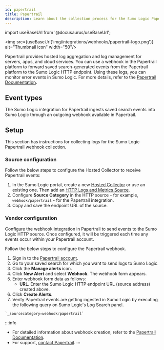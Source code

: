 ```yaml
---
id: papertrail
title: Papertrail
description: Learn about the collection process for the Sumo Logic Papertrail integration.
---
```

import useBaseUrl from '@docusaurus/useBaseUrl';

<img src={useBaseUrl('img/integrations/webhooks/papertrail-logo.png')} alt="Thumbnail icon" width="50"/>

Papertrail provides hosted log aggregation and log management for servers, apps, and cloud services. You can use a webhook in the Papertrail platform to forward saved search-generated events from the Papertrail platform to the Sumo Logic HTTP endpoint. Using these logs, you can monitor error events in Sumo Logic. For more details, refer to the [Papertrail Documentation](https://www.papertrail.com/help/papertrail-documentation/).

## Event types

The Sumo Logic integration for Papertrail ingests saved search events into Sumo Logic through an outgoing webhook available in Papertrail.

## Setup

This section has instructions for collecting logs for the Sumo Logic Papertrail webhook collection.

### Source configuration

Follow the below steps to configure the Hosted Collector to receive Papertrail events:

1. In the Sumo Logic portal, create a new [Hosted Collector](/docs/send-data/hosted-collectors/configure-hosted-collector/) or use an existing one. Then add an [HTTP Logs and Metrics Source](/docs/send-data/hosted-collectors/http-source/logs-metrics/#configure-an-httplogs-and-metrics-source).
2. Configure **Source Category** in the HTTP source - for example, `webhook/papertrail` - for the Papertrail integration.
3. Copy and save the endpoint URL of the source.

### Vendor configuration

Configure the webhook integration in Papertrail to send events to the Sumo Logic HTTP source. Once configured, it will be triggered each time any events occur within your Papertrail account.

Follow the below steps to configure the Papertrail webhook.

1. Sign in to the [Papertrail account](https://my.solarwinds.cloud/).
2. Go to your saved search for which you want to send logs to Sumo Logic.
3. Click the **Manage alerts** icon.
4. Click **New Alert** and select **Webhook**. The webhook form appears.
5. Enter webhook form data as follows:
    - **URL**. Enter the Sumo Logic HTTP endpoint URL (source address) created above.
6. Click **Create Alerts**.
7. Verify Papertrail events are getting ingested in Sumo Logic by executing the following query on Sumo Logic's Log Search panel.
```sql
`_sourcecategory=webhook/papertrail`
```

:::info
- For detailed information about webhook creation, refer to the [Papertrail Documentation](https://www.papertrail.com/help/web-hooks/#example).
- For support, [contact Papertrail](https://www.papertrail.com/plans/contact/).
:::